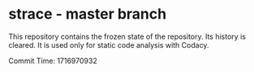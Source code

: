 # strace - master branch

This repository contains the frozen state of the repository.
Its history is cleared. It is used only for static code
analysis with Codacy.

Commit Time: 1716970932
